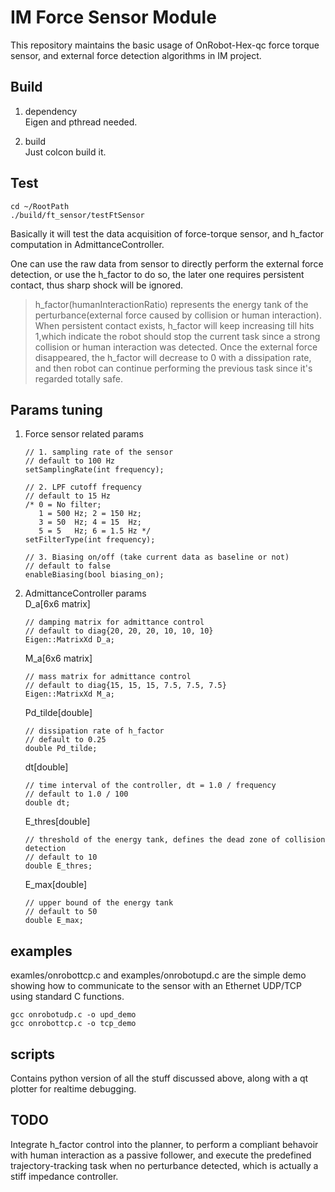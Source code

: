# IM Force Sensor Module

This repository maintains the basic usage of OnRobot-Hex-qc force torque sensor, and external force detection algorithms in IM project. 



## Build

1. dependency  
Eigen and pthread needed.

2. build  
Just colcon build it.


## Test
   ```
   cd ~/RootPath
   ./build/ft_sensor/testFtSensor   
   ```
Basically it will test the data acquisition of force-torque sensor, and h_factor computation in AdmittanceController.  

One can use the raw data from sensor to directly perform the external force detection, or use the h_factor to do so, the later one requires persistent contact, thus sharp shock will be ignored. 

> h_factor(humanInteractionRatio) represents the energy tank of the perturbance(external force caused by collision or human interaction). When persistent contact exists, h_factor will keep increasing till hits 1,which indicate the robot should stop the current task since a strong collision or human interaction was detected. Once the external force disappeared, the h_factor will decrease to 0 with a dissipation rate, and then robot can continue performing the previous task since it's regarded totally safe.   


## Params tuning

1. Force sensor related params
   ```
   // 1. sampling rate of the sensor
   // default to 100 Hz
   setSamplingRate(int frequency); 
   
   // 2. LPF cutoff frequency
   // default to 15 Hz
   /* 0 = No filter; 
      1 = 500 Hz; 2 = 150 Hz; 
      3 = 50  Hz; 4 = 15  Hz; 
      5 = 5   Hz; 6 = 1.5 Hz */
   setFilterType(int frequency);

   // 3. Biasing on/off (take current data as baseline or not)
   // default to false
   enableBiasing(bool biasing_on);
   ```

2. AdmittanceController params  
   D_a[6x6 matrix]

   ```
   // damping matrix for admittance control
   // default to diag{20, 20, 20, 10, 10, 10}
   Eigen::MatrixXd D_a; 
   ```

   M_a[6x6 matrix]

   ```
   // mass matrix for admittance control
   // default to diag{15, 15, 15, 7.5, 7.5, 7.5}
   Eigen::MatrixXd M_a; 
   ```

   Pd_tilde[double]
   ```
   // dissipation rate of h_factor
   // default to 0.25
   double Pd_tilde; 
   ```

   dt[double]
   ```
   // time interval of the controller, dt = 1.0 / frequency
   // default to 1.0 / 100
   double dt; 
   ```

   E_thres[double]
   ```
   // threshold of the energy tank, defines the dead zone of collision detection
   // default to 10
   double E_thres; 
   ```

   E_max[double]
   ```
   // upper bound of the energy tank
   // default to 50
   double E_max; 
   ```

## examples
examles/onrobottcp.c and examples/onrobotupd.c are the simple demo showing how to communicate to the sensor with an Ethernet UDP/TCP using standard C functions.  

   ```
   gcc onrobotudp.c -o upd_demo
   gcc onrobottcp.c -o tcp_demo
   ```


## scripts
Contains python version of all the stuff discussed above, along with a qt plotter for realtime debugging. 

## TODO
Integrate h_factor control into the planner, to perform a compliant behavoir with human interaction as a passive follower, and execute the predefined trajectory-tracking task when no perturbance detected, which is actually a stiff impedance controller.  
